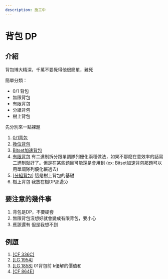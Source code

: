 ```yaml
---
description: 施工中
---
```


# 背包 DP

## 介紹

 背包博大精深，千萬不要覺得他很簡單，難死

簡單分類：

* 0/1 背包
* 無限背包
* 有限背包
* 分組背包
* 樹上背包

 先分別來一點裸題

1. [0/1背包](https://atcoder.jp/contests/dp/tasks/dp_d)
2. [換位背包](https://atcoder.jp/contests/dp/tasks/dp_e)
3. [Bitset加速背包](https://codeforces.com/contest/755/problem/F)
4. [有限背包](https://tioj.ck.tp.edu.tw/problems/1407) 有二進制拆分跟單調隊列優化兩種做法，如果不那麼在意效率的話寫二進制就好了。但是在某些題目可能還是會用到 \(ex: Bitset加速背包那題可以用單調隊列優化輾過去\)
5. [\[分組背包\]](https://www.luogu.com.cn/problem/P1064) 這是樹上背包的基礎
6. 樹上背包 我放在樹DP那邊ㄌ

## 要注意的幾件事

1. 背包是DP，不要硬套
2. 無限背包沒想好就會變成有限背包，要小心
3. 應該還有 但是我想不到

## 例題

1. [\[CF 336C\]](https://codeforces.com/problemset/problem/366/C)
2. [\[LG 1954\]](https://www.luogu.com.cn/problem/P1941)
3. [\[LG 1858\]](https://www.luogu.com.cn/problem/P1858) 01背包前 k優解的價值和
4. [\[CF 864E\]](https://codeforces.com/problemset/problem/864/E)

